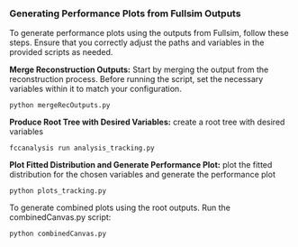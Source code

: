 ### Generating Performance Plots from Fullsim Outputs

To generate performance plots using the outputs from Fullsim, follow these steps. Ensure that you correctly adjust the paths and variables in the provided scripts as needed.

**Merge Reconstruction Outputs:** Start by merging the output from the reconstruction process. Before running the script, set the necessary variables within it to match your configuration.
```
python mergeRecOutputs.py
```

**Produce Root Tree with Desired Variables:** create a root tree with desired variables
```
fccanalysis run analysis_tracking.py 
```

**Plot Fitted Distribution and Generate Performance Plot:** plot the fitted distribution for the chosen variables and generate the performance plot
```
python plots_tracking.py 
```

To generate combined plots using the root outputs. Run the combinedCanvas.py script:
```
python combinedCanvas.py
```
